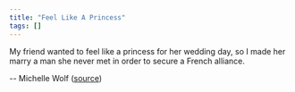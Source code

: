 ```yaml
---
title: "Feel Like A Princess"
tags: []
---
```


My friend wanted to feel like a princess for her wedding day, so I made her marry a man she never met in order to secure a French alliance.

-- Michelle Wolf ([source][source])

[source]: https://twitter.com/michelleisawolf/status/337603649335341056
